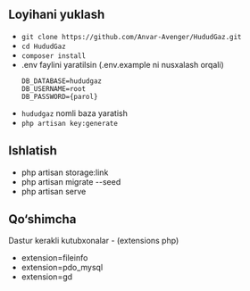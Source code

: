 ## Loyihani yuklash
- `git clone https://github.com/Anvar-Avenger/HududGaz.git`
- `cd HududGaz`
- `composer install`
- .env faylini yaratilsin (.env.example ni nusxalash orqali)<br>
  ```
  DB_DATABASE=hududgaz
  DB_USERNAME=root
  DB_PASSWORD={parol}
  ```
- `hududgaz` nomli baza yaratish
- `php artisan key:generate`

## Ishlatish
- php artisan storage:link
- php artisan migrate --seed
- php artisan serve

## Qo&#8216;shimcha
Dastur kerakli kutubxonalar - (extensions php)
- extension=fileinfo
- extension=pdo_mysql
- extension=gd


